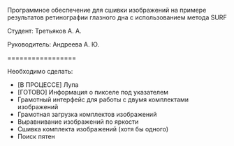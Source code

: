 Программное обеспечение для сшивки изображений на примере результатов ретинографии глазного дна с использованием метода SURF

Студент: Третьяков А. А.

Руководитель: Андреева А. Ю.

=================

Необходимо сделать:

- [В ПРОЦЕССЕ] Лупа
- [ГОТОВО] Информация о пикселе под указателем
- Грамотный интерфейс для работы с двумя комплектами изображений
- Грамотная загрузка комплектов изображений
- Выравнивание изображений по яркости
- Сшивка комплекта изображений (хотя бы одного)
- Поиск пятен